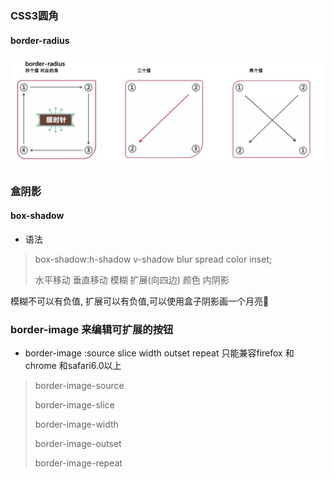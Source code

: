 ### CSS3圆角
#### border-radius

<img src='img/css3-border-radius.png'></img>


### 盒阴影

#### box-shadow
- 语法
>box-shadow:h-shadow v-shadow blur spread color inset;
>
>水平移动  垂直移动  模糊  扩展(向四边)  颜色  内阴影

模糊不可以有负值, 扩展可以有负值,可以使用盒子阴影画一个月亮🌛

### border-image 来编辑可扩展的按钮
- border-image :source slice width outset repeat
只能兼容firefox 和 chrome 和safari6.0以上

>border-image-source
>
>border-image-slice
>
>border-image-width
>
>border-image-outset
>
>border-image-repeat
